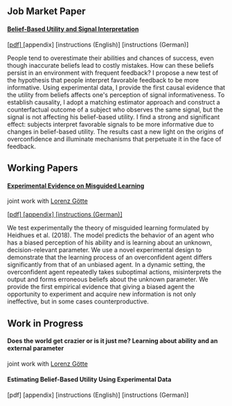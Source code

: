 
## Job Market Paper

#### [Belief-Based Utility and Signal Interpretation]({{site.path}}/assets/kozakiewicz_jmp.pdf)
<p class="paper-links"> 
 <a  href="{{site.path}}/assets/kozakiewicz_jmp.pdf">[pdf] </a>
 [appendix]
 [instructions (English)]
 [instructions (German)]
</p>

<p class="abstract">
People tend to overestimate their abilities and chances of success, even though inaccurate beliefs lead to costly mistakes. How can these beliefs persist in an environment with frequent feedback? I propose a new test of the hypothesis that people interpret favorable feedback to be more informative. Using experimental data, I provide the first causal evidence that the utility from beliefs affects one's perception of signal informativeness. To establish causality, I adopt a matching estimator approach and construct a counterfactual outcome of a subject who observes the same signal, but the signal is not affecting his belief-based utility. I find a strong and significant effect: subjects interpret favorable signals to be more informative due to changes in belief-based utility.  The results cast a new light on the origins of overconfidence and illuminate mechanisms that perpetuate it in the face of feedback.
</p>


## Working Papers

#### [Experimental Evidence on Misguided Learning]({{site.path}}/assets/ML_paper.pdf)
<p class="co-author"> 
 joint work  with <a  href="https://www.iame.uni-bonn.de/people/lorenz-goette">Lorenz Götte </a> 
</p>
<p class="paper-links"> 
 <a  href="{{site.path}}/assets/ML_paper.pdf">[pdf] </a> 
 <a  href="{{site.path}}/assets/ML_paper_online_appendix.pdf">[appendix] </a> 
 <a  href="{{site.path}}/assets/ML_instructions_DE.zip">[instructions (German)] </a> 
</p>
<p class="abstract">
 We  test  experimentally  the  theory  of  misguided  learning  formulated  by  Heidhues et al. (2018).  The model predicts the behavior of an agent who has a biased perception of his ability and is learning about an unknown, decision-relevant parameter.  We use a novel experimental design to demonstrate that the learning process of an overconfident agent differs significantly from that of an unbiased agent.  In a dynamic setting, the overconfident agent repeatedly takes suboptimal actions, misinterprets  the  output  and  forms  erroneous  beliefs  about  the  unknown  parameter. We provide the first empirical evidence that giving a biased agent the opportunity to experiment and acquire new information is not only ineffective, but in some cases counterproductive.
</p>

## Work in Progress

#### Does the world get crazier or is it just me? Learning about ability and an external parameter
<p class="co-author"> 
 joint work with <a  href="https://www.iame.uni-bonn.de/people/lorenz-goette">Lorenz Götte </a> 
</p>
<p class="abstract">
</p>


#### Estimating Belief-Based Utility Using Experimental Data

<p class="paper-links"> 
 [pdf]
 [appendix]
 [instructions (English)]
 [instructions (German)]
</p>

<p class="abstract">
</p>

&nbsp;
